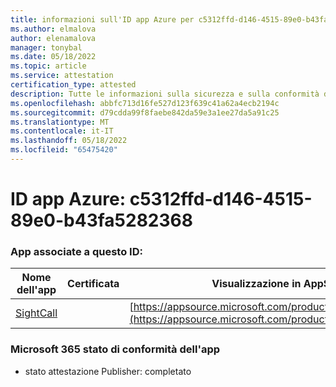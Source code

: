```yaml
---
title: informazioni sull'ID app Azure per c5312ffd-d146-4515-89e0-b43fa5282368
ms.author: elmalova
author: elenamalova
manager: tonybal
ms.date: 05/18/2022
ms.topic: article
ms.service: attestation
certification_type: attested
description: Tutte le informazioni sulla sicurezza e sulla conformità disponibili per c5312ffd-d146-4515-89e0-b43fa5282368.
ms.openlocfilehash: abbfc713d16fe527d123f639c41a62a4ecb2194c
ms.sourcegitcommit: d79cdda99f8faebe842da59e3a1ee27da5a91c25
ms.translationtype: MT
ms.contentlocale: it-IT
ms.lasthandoff: 05/18/2022
ms.locfileid: "65475420"
---
```

# <a name="azure-app-id-c5312ffd-d146-4515-89e0-b43fa5282368"></a>ID app Azure: c5312ffd-d146-4515-89e0-b43fa5282368


### <a name="apps-associated-with-this-id"></a>App associate a questo ID:
| **Nome dell'app** | **Certificata** | **Visualizzazione in AppSource** |
|--------------|---------------|-----------------------|
| [SightCall](../forward/WA200003675.md) |  | [https://appsource.microsoft.com/product/office/WA200003675](https://appsource.microsoft.com/product/office/WA200003675) |

### <a name="microsoft-365-app-compliance-status"></a>Microsoft 365 stato di conformità dell'app
- stato attestazione Publisher: completato
